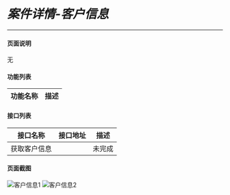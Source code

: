 *案件详情-客户信息*
===

---


#### 页面说明

无

#### 功能列表

功能名称|描述
---|---

#### 接口列表

接口名称|接口地址|描述
---|---|---
获取客户信息||未完成


#### 页面截图

![客户信息1](/images/BUSINESS/案件详情/客户信息1.png)
![客户信息2](/images/BUSINESS/案件详情/客户信息2.png)
